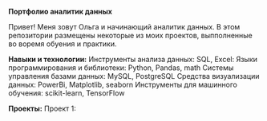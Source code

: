 **Портфолио аналитик данных**

Привет! Меня зовут Ольга и  начинающий аналитик данных.
В этом репозитории размещены некоторые из моих проектов, выпполненные во воремя обуения и практики.

**Навыки и технологии:**
Инструменты анализа данных: SQL, Excel:
Языки программирования и библиотеки: Python, Pandas, math
Системы управления базами данных: MySQL, PostgreSQL
Средства визуализации данных: PowerBi, Matplotlib, seaborn
Инструменты для машинного обучения: scikit-learn, TensorFlow

**Проекты:**
Проект 1: 
